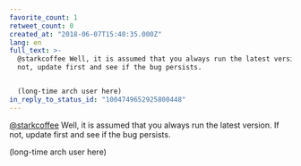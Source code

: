 ```yaml
---
favorite_count: 1
retweet_count: 0
created_at: "2018-06-07T15:40:35.000Z"
lang: en
full_text: >-
  @starkcoffee Well, it is assumed that you always run the latest version. If
  not, update first and see if the bug persists.


  (long-time arch user here)
in_reply_to_status_id: "1004749652925800448"
---
```


[@starkcoffee](https://twitter.com/starkcoffee) Well, it is assumed that you
always run the latest version. If not, update first and see if the bug persists.

(long-time arch user here)
